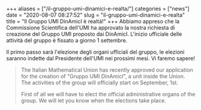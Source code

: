 +++
aliases = ["/il-gruppo-umi-dinamici-e-realta/"]
categories = ["news"]
date = "2020-08-07 08:27:52"
slug = "il-gruppo-umi-dinamici-e-realta"
title = "Il Gruppo UMI DinAmicI è realtà!"
+++
Abbiamo appreso che la Commissione Scientifica dell'UMI ha approvato la
nostra richiesta di creazione del Gruppo UMI proposto dai DinAmicI.
L'inizio ufficiale delle attività del gruppo è fissato a giorno 1
settembre.

Il primo passo sarà l'elezione degli organi ufficiali del gruppo, le
elezioni saranno indette dal Presidente dell'UMI nei prossimi mesi. Vi
faremo sapere!

> The Italian Mathematical Union has recently approved our application
> for the creation of "Gruppo UMI DinAmicI", a unit inside the Union.
> The activities of the group will officially start on September, 1st.
>
> First of all we will have to elect the official administrative organs
> of the group. We will let you know when the elections take place.
